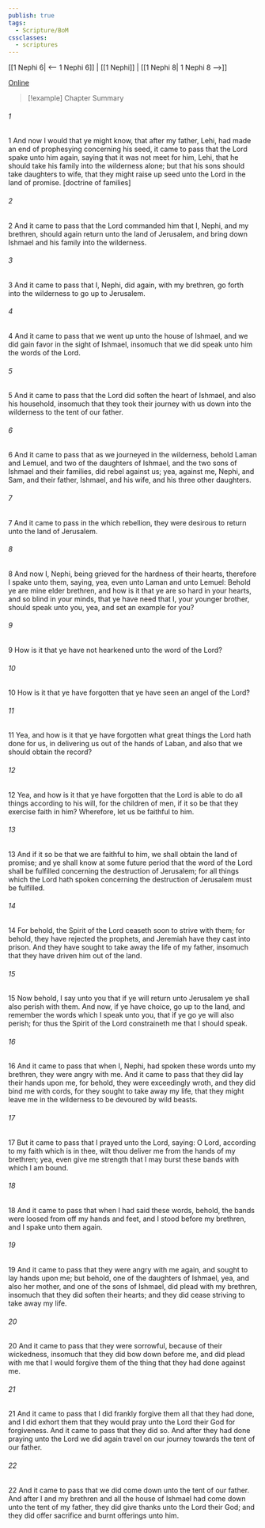 ```yaml
---
publish: true
tags:
  - Scripture/BoM
cssclasses:
  - scriptures
---
```

[[1 Nephi 6| <-- 1 Nephi 6]] | [[1 Nephi]] | [[1 Nephi 8| 1 Nephi 8 -->]]

[Online](https://churchofjesuschrist.org/study/scriptures/bofm/1-ne/7?lang=eng)

>[!example] Chapter Summary
>
###### 1
1 And now I would that ye might know, that after my father, Lehi, had made an end of prophesying concerning his seed, it came to pass that the Lord spake unto him again, saying that it was not meet for him, Lehi, that he should take his family into the wilderness alone; but that his sons should take daughters to wife, that they might raise up seed unto the Lord in the land of promise. [doctrine of families]
###### 2
2 And it came to pass that the Lord commanded him that I, Nephi, and my brethren, should again return unto the land of Jerusalem, and bring down Ishmael and his family into the wilderness.
###### 3
3 And it came to pass that I, Nephi, did again, with my brethren, go forth into the wilderness to go up to Jerusalem.
###### 4
4 And it came to pass that we went up unto the house of Ishmael, and we did gain favor in the sight of Ishmael, insomuch that we did speak unto him the words of the Lord.
###### 5
5 And it came to pass that the Lord did soften the heart of Ishmael, and also his household, insomuch that they took their journey with us down into the wilderness to the tent of our father.
###### 6
6 And it came to pass that as we journeyed in the wilderness, behold Laman and Lemuel, and two of the daughters of Ishmael, and the two sons of Ishmael and their families, did rebel against us; yea, against me, Nephi, and Sam, and their father, Ishmael, and his wife, and his three other daughters.
###### 7
7 And it came to pass in the which rebellion, they were desirous to return unto the land of Jerusalem.
###### 8
8 And now I, Nephi, being grieved for the hardness of their hearts, therefore I spake unto them, saying, yea, even unto Laman and unto Lemuel: Behold ye are mine elder brethren, and how is it that ye are so hard in your hearts, and so blind in your minds, that ye have need that I, your younger brother, should speak unto you, yea, and set an example for you?
###### 9
9 How is it that ye have not hearkened unto the word of the Lord?
###### 10
10 How is it that ye have forgotten that ye have seen an angel of the Lord?
###### 11
11 Yea, and how is it that ye have forgotten what great things the Lord hath done for us, in delivering us out of the hands of Laban, and also that we should obtain the record?
###### 12
12 Yea, and how is it that ye have forgotten that the Lord is able to do all things according to his will, for the children of men, if it so be that they exercise faith in him? Wherefore, let us be faithful to him.
###### 13
13 And if it so be that we are faithful to him, we shall obtain the land of promise; and ye shall know at some future period that the word of the Lord shall be fulfilled concerning the destruction of Jerusalem; for all things which the Lord hath spoken concerning the destruction of Jerusalem must be fulfilled.
###### 14
14 For behold, the Spirit of the Lord ceaseth soon to strive with them; for behold, they have rejected the prophets, and Jeremiah have they cast into prison. And they have sought to take away the life of my father, insomuch that they have driven him out of the land.
###### 15
15 Now behold, I say unto you that if ye will return unto Jerusalem ye shall also perish with them. And now, if ye have choice, go up to the land, and remember the words which I speak unto you, that if ye go ye will also perish; for thus the Spirit of the Lord constraineth me that I should speak.
###### 16
16 And it came to pass that when I, Nephi, had spoken these words unto my brethren, they were angry with me. And it came to pass that they did lay their hands upon me, for behold, they were exceedingly wroth, and they did bind me with cords, for they sought to take away my life, that they might leave me in the wilderness to be devoured by wild beasts.
###### 17
17 But it came to pass that I prayed unto the Lord, saying: O Lord, according to my faith which is in thee, wilt thou deliver me from the hands of my brethren; yea, even give me strength that I may burst these bands with which I am bound.
###### 18
18 And it came to pass that when I had said these words, behold, the bands were loosed from off my hands and feet, and I stood before my brethren, and I spake unto them again.
###### 19
19 And it came to pass that they were angry with me again, and sought to lay hands upon me; but behold, one of the daughters of Ishmael, yea, and also her mother, and one of the sons of Ishmael, did plead with my brethren, insomuch that they did soften their hearts; and they did cease striving to take away my life.
###### 20
20 And it came to pass that they were sorrowful, because of their wickedness, insomuch that they did bow down before me, and did plead with me that I would forgive them of the thing that they had done against me.
###### 21
21 And it came to pass that I did frankly forgive them all that they had done, and I did exhort them that they would pray unto the Lord their God for forgiveness. And it came to pass that they did so. And after they had done praying unto the Lord we did again travel on our journey towards the tent of our father.
###### 22
22 And it came to pass that we did come down unto the tent of our father. And after I and my brethren and all the house of Ishmael had come down unto the tent of my father, they did give thanks unto the Lord their God; and they did offer sacrifice and burnt offerings unto him.



